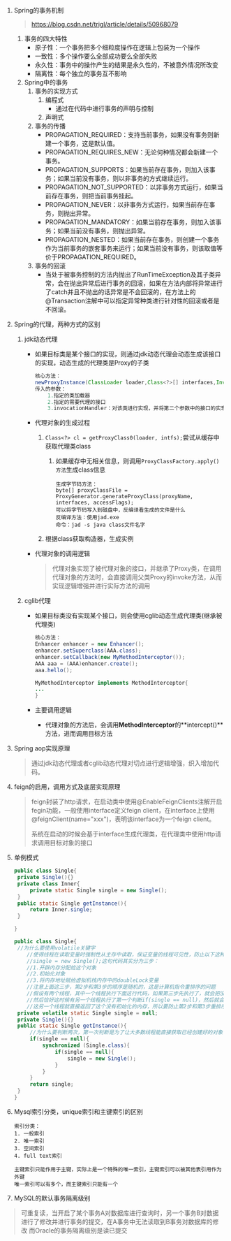 1. Spring的事务机制

   >  https://blog.csdn.net/trigl/article/details/50968079 

   1. 事务的四大特性
      - 原子性：一个事务把多个细粒度操作在逻辑上包装为一个操作
      - 一致性：多个操作要么全部成功要么全部失败
      - 永久性：事务中的操作产生的结果是永久性的，不被意外情况所改变
      - 隔离性：每个独立的事务互不影响
   2. Spring中的事务
      1. 事务的实现方式
         1. 编程式
            - 通过在代码中进行事务的声明与控制
         2. 声明式
      2. 事务的传播
         - PROPAGATION_REQUIRED：支持当前事务，如果没有事务则新建一个事务，这是默认值。
         - PROPAGATION_REQUIRES_NEW：无论何种情况都会新建一个事务。
         - PROPAGATION_SUPPORTS：如果当前存在事务，则加入该事务；如果当前没有事务，则以非事务的方式继续运行。
         - PROPAGATION_NOT_SUPPORTED：以非事务方式运行，如果当前存在事务，则把当前事务挂起。
         - PROPAGATION_NEVER：以非事务方式运行，如果当前存在事务，则抛出异常。
         - PROPAGATION_MANDATORY：如果当前存在事务，则加入该事务；如果当前没有事务，则抛出异常。
         - PROPAGATION_NESTED：如果当前存在事务，则创建一个事务作为当前事务的嵌套事务来运行；如果当前没有事务，则该取值等价于PROPAGATION_REQUIRED。
      3. 事务的回滚
         - 当处于被事务控制的方法内抛出了RunTimeException及其子类异常，会在抛出异常后进行事务的回滚，如果在方法内部将异常进行了catch并且不抛出的话异常是不会回滚的，在方法上的@Transaction注解中可以指定异常种类进行针对性的回滚或者是不回滚。

2. Spring的代理，两种方式的区别

   1. jdk动态代理

      - 如果目标类是某个接口的实现，则通过jdk动态代理会动态生成该接口的实现，动态生成的代理类是Proxy的子类

        ```java
        核心方法：
        newProxyInstance(ClassLoader loader,Class<?>[] interfaces,InvocationHandler h)
        传入的参数：
            1.指定的类加载器
            2.指定的需要代理的接口
            3.invocationHandler：对该类进行实现，并将第二个参数中的接口的实现类作为成员变量，在invoke方法中编写自己的处理逻辑，最后可以通过反射进行目标对象方法的调用
        ```

      - 代理对象的生成过程

        1. `Class<?> cl = getProxyClass0(loader, intfs);`尝试从缓存中获取代理类class

           1. 如果缓存中无相关信息，则调用`ProxyClassFactory.apply()方法`生成class信息

              ```
              生成字节码方法：
              byte[] proxyClassFile = ProxyGenerator.generateProxyClass(proxyName, interfaces, accessFlags);
              可以将字节码写入到磁盘中，反编译看生成的文件是什么
              反编译方法：使用jad.exe
              命令：jad -s java class文件名字
              ```


        2. 根据class获取构造器，生成实例

      - 代理对象的调用逻辑

        >  代理对象实现了被代理对象的接口，并继承了Proxy类，在调用代理对象的方法时，会直接调用父类Proxy的invoke方法，从而实现逻辑增强并进行实际方法的调用

   2. cglib代理

      - 如果目标类没有实现某个接口，则会使用cglib动态生成代理类(继承被代理类)

        ```java
        核心方法：
        Enhancer enhancer = new Enhancer();
        enhancer.setSuperclass(AAA.class);
        enhancer.setCallback(new MyMethodInterceptor());
        AAA aaa = (AAA)enhancer.create();
        aaa.hello();
        
        MyMethodInterceptor implements MethodInterceptor{
        ...
        }
        ```

      - 主要调用逻辑
        - 代理对象的方法后，会调用**MethodInterceptor**的**intercept()**方法，进而调用目标方法

3. Spring aop实现原理

   > 通过jdk动态代理或者cglib动态代理对切点进行逻辑增强，织入增加代码。

4. feign的启用，调用方式及底层实现原理

   > feign封装了http请求，在启动类中使用@EnableFeignClients注解开启fegin功能，一般使用interface定义feign client，在interface上使用@feignClient(name="xxx")，表明该interface为一个feign client。
   >
   > 系统在启动的时候会基于interface生成代理类，在代理类中使用http请求调用目标对象的接口

5. 单例模式

   ```java
   public class Single{
   	private Single(){}
   	private class Inner{
   		private static Single single = new Single();
   	}
   	public static Single getInstance(){
   		return Inner.single;
   	}
   
   }
   
   public class Single{
   	//为什么要使用volatile关键字
       //使得线程在读取变量时强制性从主存中读取，保证变量的线程可见性，防止以下这种情况：
       //single = new Single();这句代码其实分为三步：
       //1.开辟内存分配给这个对象
       //2.初始化对象
       //3.将内存地址赋给虚拟机栈内存中的doubleLock变量
       //注意上面这三步，第2步和第3步的顺序是随机的，这是计算机指令重排序的问题
       //假设有两个线程，其中一个线程执行下面这行代码，如果第三步先执行了，就会把没有初始化的内存赋值给doubleLock
       //然后恰好这时候有另一个线程执行了第一个判断if(single == null)，然后就会发现doubleLock指向了一个内存地址
       //这另一个线程就直接返回了这个没有初始化的内存，所以要防止第2步和第3步重排序
   	private volatile static Single single = null;
   	private Single(){}
   	public static Single getInstance(){
   		//为什么要判断两次，第一次判断是为了让大多数线程能直接获取已经创建好的对象；第二次判断是为了防止以下这种情况：同时两个线程进入第一个if，这时其中一个线程获取到类锁进入同步块，将线程创建好，另外一个线程也进入同步代码块，如果不进行第二次判断则会再次进行对象的创建。
   		if(single == null){
   			synchronized (Single.class){
   				if(single == null){
   					single = new Single();
   				}
   			}
   		}
   		return single;
   	}
   }
   ```

6. Mysql索引分类，unique索引和主键索引的区别

   ```
   索引分类：
   1. 一般索引
   2. 唯一索引
   3. 空间索引
   4. full text索引
   
   主键索引只能作用于主键，实际上是一个特殊的唯一索引，主键索引可以被其他表引用作为外键
   唯一索引可以有多个，而主键索引只能有一个
   ```
7. MySQL的默认事务隔离级别
> 可重复读，当开启了某个事务A对数据库进行查询时，另一个事务B对数据进行了修改并进行事务的提交，在A事务中无法读取到B事务对数据库的修改
> 而Oracle的事务隔离级别是读已提交
   
